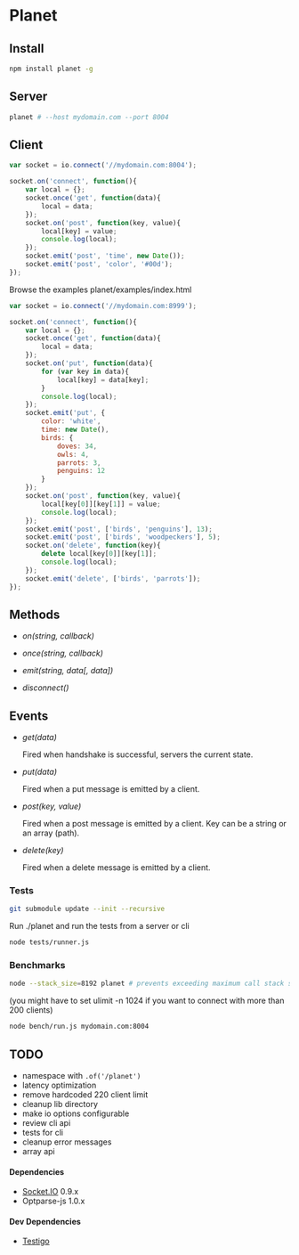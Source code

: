 # Planet


Install
-------

```bash
npm install planet -g
```


Server
------

```bash
planet # --host mydomain.com --port 8004
```

Client
------

```javascript
var socket = io.connect('//mydomain.com:8004');

socket.on('connect', function(){
	var local = {};
	socket.once('get', function(data){
		local = data;
	});
	socket.on('post', function(key, value){
		local[key] = value;
		console.log(local);
	});
	socket.emit('post', 'time', new Date());
	socket.emit('post', 'color', '#00d');
});
```

Browse the examples planet/examples/index.html

```javascript
var socket = io.connect('//mydomain.com:8999');

socket.on('connect', function(){
	var local = {};
	socket.once('get', function(data){
		local = data;
	});
	socket.on('put', function(data){
		for (var key in data){
			local[key] = data[key];
		}
		console.log(local);
	});
	socket.emit('put', {
		color: 'white',
		time: new Date(),
		birds: {
			doves: 34,
			owls: 4,
			parrots: 3,
			penguins: 12
		}
	});
	socket.on('post', function(key, value){
		local[key[0]][key[1]] = value;
		console.log(local);
	});
	socket.emit('post', ['birds', 'penguins'], 13);
	socket.emit('post', ['birds', 'woodpeckers'], 5);
	socket.on('delete', function(key){
		delete local[key[0]][key[1]];
		console.log(local);
	});
	socket.emit('delete', ['birds', 'parrots']);
});
```


Methods
-------

- *on(string, callback)*

- *once(string, callback)*

- *emit(string, data[, data])*

- *disconnect()*


Events
------

- *get(data)*

  Fired when handshake is successful, servers the current state.

- *put(data)*

  Fired when a put message is emitted by a client.

- *post(key, value)*

  Fired when a post message is emitted by a client. Key can be a string or an array (path).

- *delete(key)*

  Fired when a delete message is emitted by a client.


### Tests

```bash
git submodule update --init --recursive
```

Run ./planet and run the tests from a server or cli

```bash
node tests/runner.js
```

### Benchmarks
```bash
node --stack_size=8192 planet # prevents exceeding maximum call stack size
```

(you might have to set ulimit -n 1024 if you want to connect with more than 200 clients)

```bash
node bench/run.js mydomain.com:8004
```


TODO
----

- namespace with `.of('/planet')`
- latency optimization
- remove hardcoded 220 client limit
- cleanup lib directory
- make io options configurable
- review cli api
- tests for cli
- cleanup error messages
- array api


#### Dependencies

- [Socket.IO](http://socket.io/) 0.9.x
- Optparse-js 1.0.x


#### Dev Dependencies

- [Testigo](https://github.com/keeto/testigo)
